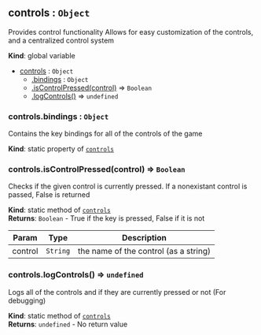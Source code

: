 <a name="controls"></a>

## controls : <code>Object</code>
Provides control functionalityAllows for easy customization of the controls, and a centralized control  system

**Kind**: global variable  

* [controls](#controls) : <code>Object</code>
    * [.bindings](#controls.bindings) : <code>Object</code>
    * [.isControlPressed(control)](#controls.isControlPressed) ⇒ <code>Boolean</code>
    * [.logControls()](#controls.logControls) ⇒ <code>undefined</code>

<a name="controls.bindings"></a>

### controls.bindings : <code>Object</code>
Contains the key bindings for all of the controls of the game

**Kind**: static property of [<code>controls</code>](#controls)  
<a name="controls.isControlPressed"></a>

### controls.isControlPressed(control) ⇒ <code>Boolean</code>
Checks if the given control is currently pressed.If a nonexistant control is passed, False is returned

**Kind**: static method of [<code>controls</code>](#controls)  
**Returns**: <code>Boolean</code> - True if the key is pressed, False if it is not  

| Param | Type | Description |
| --- | --- | --- |
| control | <code>String</code> | the name of the control (as a string) |

<a name="controls.logControls"></a>

### controls.logControls() ⇒ <code>undefined</code>
Logs all of the controls and if they are currently pressed or not(For debugging)

**Kind**: static method of [<code>controls</code>](#controls)  
**Returns**: <code>undefined</code> - No return value  
